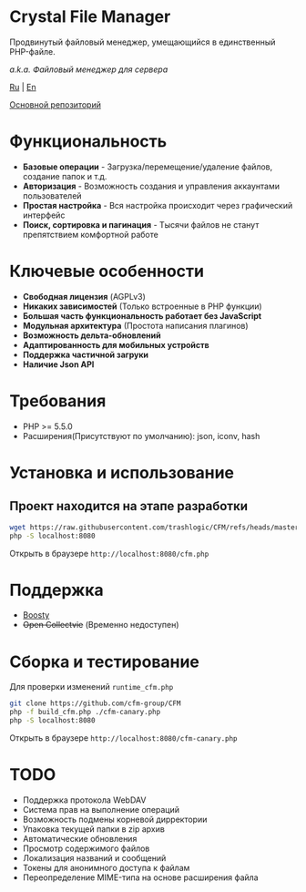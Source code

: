 # Crystal File Manager

Продвинутый файловый менеджер, умещающийся в единственный PHP-файле.

*a.k.a. Файловый менеджер для сервера*

[Ru](README.ru.md) | [En](README.md)

[Основной репозиторий](https://gitflic.ru/project/consensus/cfm)

# Функциональность
 - **Базовые операции** - Загрузка/перемещение/удаление файлов, создание папок и т.д.
 - **Авторизация** - Возможность создания и управления аккаунтами пользователей
 - **Простая настройка** - Вся настройка происходит через графический интерфейс
 - **Поиск, сортировка и пагинация** - Тысячи файлов не станут препятствием комфортной работе

# Ключевые особенности
 - **Свободная лицензия** (AGPLv3)
 - **Никаких зависимостей** (Только встроенные в PHP функции)
 - **Большая часть функциональность работает без JavaScript**
 - **Модульная архитектура** (Простота написания плагинов)
 - **Возможность дельта-обновлений**
 - **Адаптированность для мобильных устройств**
 - **Поддержка частичной загруки**
 - **Наличие Json API**

# Требования
 - PHP >= 5.5.0
 - Расширения(Присутствуют по умолчанию): json, iconv, hash

# Установка и использование
## Проект находится на этапе разработки
```bash
wget https://raw.githubusercontent.com/trashlogic/CFM/refs/heads/master/cfm.php
php -S localhost:8080
```
Открыть в браузере `http://localhost:8080/cfm.php`

# Поддержка
 - [Boosty](https://boosty.to/trashlogic/donate)
 - ~~Open Collectvie~~ (Временно недоступен)

# Сборка и тестирование
Для проверки изменений `runtime_cfm.php`

```bash
git clone https://github.com/cfm-group/CFM
php -f build_cfm.php ./cfm-canary.php
php -S localhost:8080
```
Открыть в браузере `http://localhost:8080/cfm-canary.php`

# TODO
 - Поддержка протокола WebDAV
 - Система прав на выполнение операций
 - Возможность подмены корневой дирректории
 - Упаковка текущей папки в zip архив
 - Автоматические обновления
 - Просмотр содержимого файлов
 - Локализация названий и сообщений
 - Токены для анонимного доступа к файлам
 - Переопределение MIME-типа на основе расширения файла
